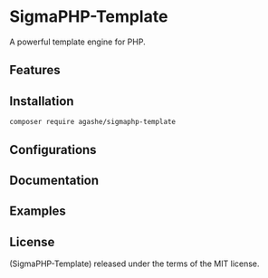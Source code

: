 # SigmaPHP-Template

A powerful template engine for PHP.

## Features


## Installation

``` 
composer require agashe/sigmaphp-template
```

## Configurations


## Documentation


## Examples


## License
(SigmaPHP-Template) released under the terms of the MIT license.
